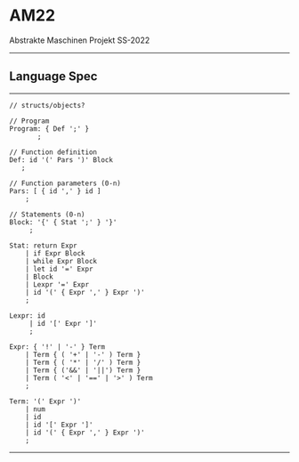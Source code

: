 # AM22
Abstrakte Maschinen Projekt SS-2022

-------------
Language Spec
-------------
-------------

    // structs/objects?

    // Program
    Program: { Def ';' }
           ;

    // Function definition
    Def: id '(' Pars ')' Block
       ;

    // Function parameters (0-n)
    Pars: [ { id ',' } id ]
        ;

    // Statements (0-n)
    Block: '{' { Stat ';' } '}'
         ;

    Stat: return Expr
        | if Expr Block
        | while Expr Block
        | let id '=' Expr
        | Block
        | Lexpr '=' Expr
        | id '(' { Expr ',' } Expr ')'
        ;

    Lexpr: id
         | id '[' Expr ']'
         ;

    Expr: { '!' | '-' } Term
        | Term { ( '+' | '-' ) Term }
        | Term { ( '*' | '/' ) Term }
        | Term { ('&&' | '||') Term }
        | Term ( '<' | '==' | '>' ) Term
        ;
    
    Term: '(' Expr ')'
        | num
        | id
        | id '[' Expr ']' 
        | id '(' { Expr ',' } Expr ')'
        ;

-------------
